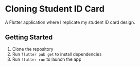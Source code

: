 # Cloning Student ID Card

A Flutter application where I replicate my student ID card design.

## Getting Started

1. Clone the repository
2. Run `flutter pub get` to install dependencies
3. Run `flutter run` to launch the app
